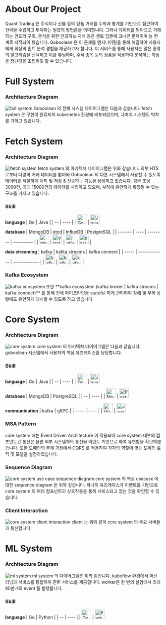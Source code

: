 # About Our Project

Quant Trading 은 주식이나 선물 등의 상품 거래를 수학과 통계를 기반으로 접근하여 전략을 수립하고 투자하는 일련의 방법론을 의미합니다. 그러나 데이터를 받아오고 거래하는 인프라 구축, 분석을 위한 인공지능 지식 등은 퀀트 입문에 크나큰 문턱이며 늘 한계로 지적되어 왔습니다. Goboolean 은 이 문제를 엔지니어링을 통해 해결하여 사용자에게 최상의 퀀트 분석 경험을 제공하고자 합니다. 이 서비스를 통해 사용자는 많은 종류의 알고리즘을 선택하고 이를 튜닝하며, 주식 종목 등의 상품을 적용하여 분석하는 과정을 장난감을 조립하듯 할 수 있습니다.


# Full System

### Architecture Diagram
<img src="https://raw.githubusercontent.com/Goboolean/.github/main/asset/diagram/full-system.png" alt="full system"> 
Goboolean 의 전체 시스템 다이어그램은 다음과 같습니다.
fetch system 은 구현이 완료되어 kubernetes 환경에 배포되었으며, 나머지 시스템도 박차를 가하고 있습니다.



# Fetch System

### Architecture Diagram
<img src="https://raw.githubusercontent.com/Goboolean/.github/main/asset/diagram/fetch-system.png" alt="fetch system"> 
fetch system 의 아키텍처 다이어그램은 위와 같습니다.
외부 HTS로부터 다량의 거래 데이터를 받아와 Goboolean 의 다른 시스템에서 사용할 수 있도록 데이터를 적절하게 처리 및 저장 & 전송하는 기능을 담당하고 있습니다.
평균 초당 3000건, 최대 15000건의 데이터를 처리하고 있으며, 부하에 유연하게 확장될 수 있는 구조를 가지고 있습니다.


### Skill

**language**
| Go | Java |
| -- | ---- |
| <img src="https://raw.githubusercontent.com/Goboolean/.github/main/asset/icon/go.svg" alt="Go" width="30px"> | <img src="https://raw.githubusercontent.com/Goboolean/.github/main/asset/icon/java.svg" alt="Java" width="30px">

**database**
| MongoDB | etcd | InfluxDB | PostgreSQL |
| ------- | ---- | -------- | ---------- |
| <img src="https://raw.githubusercontent.com/Goboolean/.github/main/asset/icon/mongodb.svg" alt="mongodb" width="30px"> | <img src="https://raw.githubusercontent.com/Goboolean/.github/main/asset/icon/etcd.svg" alt="etcd" width="30px"> | <img src="https://raw.githubusercontent.com/Goboolean/.github/main/asset/icon/influxdb.svg" alt="influxdb" width="30px"> | <img src="https://raw.githubusercontent.com/Goboolean/.github/main/asset/icon/postgresql.svg" alt="postgresql" width="30px"> | 

**data streaming**
| kafka | kafka streams | kafka connect |
| ----- | ------------- | ------------- |
| <img src="https://raw.githubusercontent.com/Goboolean/.github/main/asset/icon/kafka.svg" alt="kafka" width="30px"> | <img src="https://raw.githubusercontent.com/Goboolean/.github/main/asset/icon/kafka.svg" alt="kafka" width="30px"> | <img src="https://raw.githubusercontent.com/Goboolean/.github/main/asset/icon/kafka.svg" alt="kafka" width="30px"> |


### Kafka Ecosystem
<img src="https://raw.githubusercontent.com/Goboolean/.github/main/asset/diagram/kafka-ecosystem.png" alt="kafka ecosystem">
또한 **kafka ecosystem (kafka broker | kafka streams | kafka connect)** 를 통해 전체 파이프라인을 stateful 하게 관리하여 장애 및 부하 상황에도 유연하게 대처할 수 있도록 하고 있습니다.


# Core System

### Architecture Diagram
<img src="https://raw.githubusercontent.com/Goboolean/.github/main/asset/diagram/core-system.png" alt="core system">
core system 의 아키텍처 다이어그램은 다음과 같습니다.
goboolean 시스템에서 사용자의 핵심 유즈케이스를 담당합니다.

### Skill

**language**
| Go | Java |
| -- | ---- |
| <img src="https://raw.githubusercontent.com/Goboolean/.github/main/asset/icon/go.svg" alt="Go" width="30px"> | <img src="https://raw.githubusercontent.com/Goboolean/.github/main/asset/icon/java.svg" alt="Java" width="30px">

**database**
| MongoDB | PostgreSQL |
| -- | ---- |
| <img src="https://raw.githubusercontent.com/Goboolean/.github/main/asset/icon/mongodb.svg" alt="MongoDB" width="30px"> | <img src="https://raw.githubusercontent.com/Goboolean/.github/main/asset/icon/postgresql.svg" alt="PostgreSQL" width="30px">

**communication**
| kafka | gRPC |
| ----- | ---- |
| <img src="https://raw.githubusercontent.com/Goboolean/.github/main/asset/icon/kafka.svg" alt="Go" width="30px"> | <img src="https://raw.githubusercontent.com/Goboolean/.github/main/asset/icon/grpc.svg" alt="Java" width="30px">


### MSA Pattern
core system 에는 Event Driven Architecture 이 적용되어 core system 내부의 컴포넌트간 통신은 물론 외부 시스템과의 통신을 이벤트 기반으로 하여 유연함을 확보하였습니다.
또한 도메인의 분해 과정에서 CQRS 를 적용하여 각자의 역할에 맞는 도메인 로직 및 모델을 설정하였습니다.


### Sequence Diagram
<img src="https://raw.githubusercontent.com/Goboolean/.github/main/asset/diagram/core-system-sequence-diagram.png" alt="core system use case sequence diagram">
core system 의 핵심 usecase 에 대한 sequence diagram 은 위와 같습니다.
하나의 유즈케이스가 이벤트를 기반으로 core system 의 여러 컴포넌트의 상호작용을 통해 서비스되고 있는 것을 확인할 수 있습니다.


### Client Interaction
<img src="https://raw.githubusercontent.com/Goboolean/.github/main/asset/diagram/client-interaction.png" alt="core system client interaction">
client 는 위와 같이 core system 의 주요 서버들과 통신합니다.



# ML System

### Architecture Diagram
<img src="https://raw.githubusercontent.com/Goboolean/.github/main/asset/diagram/ml-system.png" alt="ml system">
ml system 의 다이어그램은 위와 같습니다.
kubeflow 환경에서 머신러닝과 서비스를 통합하여 관련 서비스를 제공합니다.
worker은 한 번의 실험에서 최대 90만개의 event 를 발행합니다.

### Skill

**language**
| Go | Python |
| -- | ---- |
| <img src="https://raw.githubusercontent.com/Goboolean/.github/main/asset/icon/go.svg" alt="Go" width="30px"> | <img src="https://raw.githubusercontent.com/Goboolean/.github/main/asset/icon/python.svg" alt="Python" width="30px">